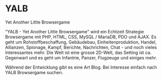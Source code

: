 # YALB
Yet Another Little Browsergame

"YALB - Yet Another Little Browsergame" wird ein Echtzeit Strategie Browsergame mit PHP, HTML, CSS, MySQL / MariaDB, PDO und AJAX. Es geht um Rohstoffbeschaffung, Gebäudebau, Einheitenproduktion, Handel, Allianzen, Spionage, Kampf, Berichte, Nachrichten, Chat - und noch vieles Interessantes mehr. Die Welt ist eine grosse 2D-Welt, das Setting ist ca. Gegenwart und es geht um Infantrie, Panzer, Flugzeuge und einiges mehr.

Während der Entwicklung gibt es eine Art Blog. Bei Interesse einfach nach YALB Browsergame suchen.
